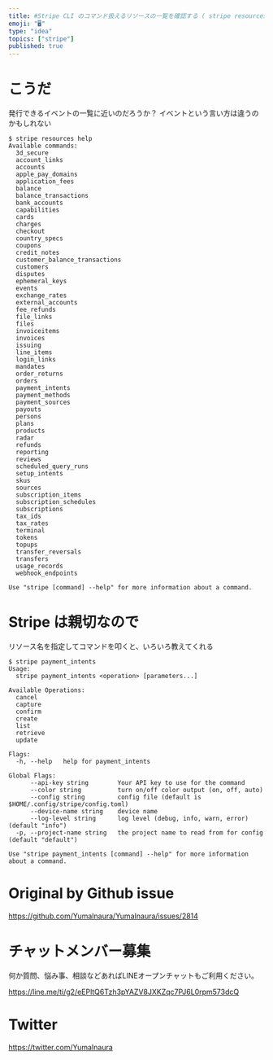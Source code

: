 ```yaml
---
title: #Stripe CLI のコマンド扱えるリソースの一覧を確認する ( stripe resources help ) 
emoji: "🖥"
type: "idea"
topics: ["stripe"]
published: true
---
```


# こうだ

発行できるイベントの一覧に近いのだろうか？
イベントという言い方は違うのかもしれない

```
$ stripe resources help
Available commands:
  3d_secure
  account_links
  accounts
  apple_pay_domains
  application_fees
  balance
  balance_transactions
  bank_accounts
  capabilities
  cards
  charges
  checkout
  country_specs
  coupons
  credit_notes
  customer_balance_transactions
  customers
  disputes
  ephemeral_keys
  events
  exchange_rates
  external_accounts
  fee_refunds
  file_links
  files
  invoiceitems
  invoices
  issuing
  line_items
  login_links
  mandates
  order_returns
  orders
  payment_intents
  payment_methods
  payment_sources
  payouts
  persons
  plans
  products
  radar
  refunds
  reporting
  reviews
  scheduled_query_runs
  setup_intents
  skus
  sources
  subscription_items
  subscription_schedules
  subscriptions
  tax_ids
  tax_rates
  terminal
  tokens
  topups
  transfer_reversals
  transfers
  usage_records
  webhook_endpoints

Use "stripe [command] --help" for more information about a command.

```

# Stripe は親切なので

リソース名を指定してコマンドを叩くと、いろいろ教えてくれる

```
$ stripe payment_intents
Usage:
  stripe payment_intents <operation> [parameters...]

Available Operations:
  cancel
  capture
  confirm
  create
  list
  retrieve
  update

Flags:
  -h, --help   help for payment_intents

Global Flags:
      --api-key string        Your API key to use for the command
      --color string          turn on/off color output (on, off, auto)
      --config string         config file (default is $HOME/.config/stripe/config.toml)
      --device-name string    device name
      --log-level string      log level (debug, info, warn, error) (default "info")
  -p, --project-name string   the project name to read from for config (default "default")

Use "stripe payment_intents [command] --help" for more information about a command.
```

# Original by Github issue

https://github.com/YumaInaura/YumaInaura/issues/2814








<!-- Update From Qiita API -->

# チャットメンバー募集


何か質問、悩み事、相談などあればLINEオープンチャットもご利用ください。

https://line.me/ti/g2/eEPltQ6Tzh3pYAZV8JXKZqc7PJ6L0rpm573dcQ





# Twitter


https://twitter.com/YumaInaura


<!-- Update From Qiita API -->


